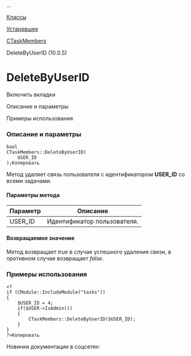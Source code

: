 ...

[Классы](/api_help/tasks/classes/index.php)

[Устаревшее](/api_help/tasks/classes/deprecated/index.php)

[CTaskMembers](/api_help/tasks/classes/deprecated/ctaskmembers/index.php)

DeleteByUserID (10.0.5)

DeleteByUserID
==============

Включить вкладки

Описание и параметры

Примеры использования

### Описание и параметры

```
bool
CTaskMembers::DeleteByUserID(
	USER_ID
);Копировать
```

Метод удаляет связь пользователя с идентификатором **USER\_ID** со всеми задачами.

#### Параметры метода

| Параметр | Описание |
| --- | --- |
| USER\_ID | Идентификатор пользователя. |

#### Возвращаемое значение

Метод возвращает *true* в случае успешного удаления связи, в противном случае возвращает *false*.

### Примеры использования

```
<?
if (CModule::IncludeModule("tasks"))
{
	$USER_ID = 4;
	if($USER->IsAdmin())
	{
		CTaskMembers::DeleteByUserID($USER_ID);
	}
}
?>Копировать
```

Новинки документации в соцсетях: